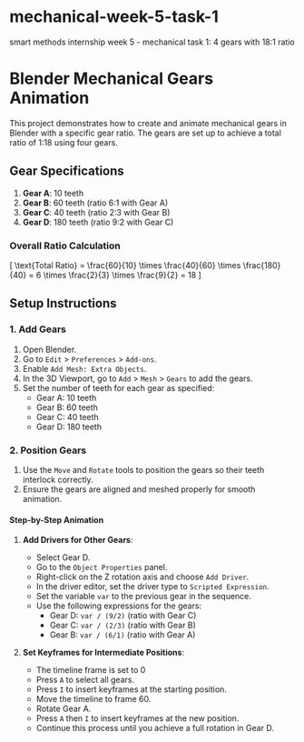 # mechanical-week-5-task-1

smart methods internship week 5 - mechanical task 1: 4 gears with 18:1 ratio 

# Blender Mechanical Gears Animation

This project demonstrates how to create and animate mechanical gears in Blender with a specific gear ratio. The gears are set up to achieve a total ratio of 1:18 using four gears.

## Gear Specifications

1. **Gear A**: 10 teeth
2. **Gear B**: 60 teeth (ratio 6:1 with Gear A)
3. **Gear C**: 40 teeth (ratio 2:3 with Gear B)
4. **Gear D**: 180 teeth (ratio 9:2 with Gear C)

### Overall Ratio Calculation

\[ 
\text{Total Ratio} = \frac{60}{10} \times \frac{40}{60} \times \frac{180}{40} = 6 \times \frac{2}{3} \times \frac{9}{2} = 18 
\]
## Setup Instructions

### 1. Add Gears

1. Open Blender.
2. Go to `Edit` > `Preferences` > `Add-ons`.
3. Enable `Add Mesh: Extra Objects`.
4. In the 3D Viewport, go to `Add` > `Mesh` > `Gears` to add the gears.
5. Set the number of teeth for each gear as specified:
   - Gear A: 10 teeth
   - Gear B: 60 teeth
   - Gear C: 40 teeth
   - Gear D: 180 teeth

### 2. Position Gears

1. Use the `Move` and `Rotate` tools to position the gears so their teeth interlock correctly.
2. Ensure the gears are aligned and meshed properly for smooth animation.
   
#### Step-by-Step Animation

1. **Add Drivers for Other Gears**:
   - Select Gear D.
   - Go to the `Object Properties` panel.
   - Right-click on the Z rotation axis and choose `Add Driver`.
   - In the driver editor, set the driver type to `Scripted Expression`.
   - Set the variable `var` to the previous gear in the sequence.
   - Use the following expressions for the gears:
     - Gear D: `var / (9/2)` (ratio with Gear C)
     - Gear C: `var / (2/3)` (ratio with Gear B)
     - Gear B: `var / (6/1)` (ratio with Gear A)
    
2. **Set Keyframes for Intermediate Positions**:
   - The timeline frame is set to 0
   - Press `A` to select all gears.
   - Press `I` to insert keyframes at the starting position.
   - Move the timeline to frame 60.
   - Rotate Gear A.
   - Press `A` then `I` to insert keyframes at the new position.
   - Continue this process until you achieve a full rotation in Gear D.
